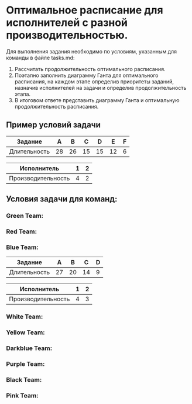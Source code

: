 
# Оптимальное расписание для исполнителей с разной производительностью.

Для выполнения задания необходимо по условиям, указанным для команды в файле 
tasks.md:
1. Рассчитать продолжительность оптимального расписания.
2. Поэтапно заполнить диаграмму Ганта для оптимального расписания, на каждом 
этапе определив приоритеты заданий, назначив исполнителей на задачи и 
определив продолжительность этапа.
3. В итоговом ответе представить диаграмму Ганта и оптимальную продолжительность
расписания.

## Пример условий задачи

| Задание    | A  | B  | C  | D  | E  | F  |
|------------|----|----|----|----|----|----|
|Длительность| 28 | 26 | 15 | 15 | 12 | 6  |

| Исполнитель        | 1  | 2  |
|--------------------|----|----|
| Производительность | 4  | 2  |

## Условия задачи для команд:  
### Green Team:

### Red Team:  

### Blue Team:  
| Задание    | A  | B  | C  | D  |
|------------|----|----|----|----|
|Длительность| 27 | 20 | 14 | 9  |

| Исполнитель        | 1  | 2  |
|--------------------|----|----|
| Производительность | 4  | 3  |

### White Team:  

### Yellow Team:  

### Darkblue Team:  

### Purple Team:  

### Black Team:  

### Pink Team:
